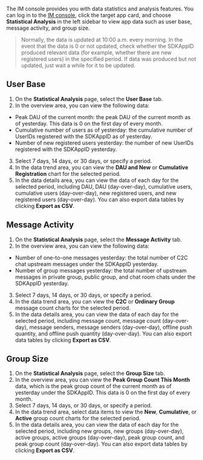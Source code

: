
The IM console provides you with data statistics and analysis features. You can log in to the [IM console](https://console.cloud.tencent.com/im), click the target app card, and choose **Statistical Analysis** in the left sidebar to view app data such as user base, message activity, and group size.
>Normally, the data is updated at 10:00 a.m. every morning. In the event that the data is 0 or not updated, check whether the SDKAppID produced relevant data (for example, whether there are new registered users) in the specified period. If data was produced but not updated, just wait a while for it to be updated.


## User Base
1. On the **Statistical Analysis** page, select the **User Base** tab.
2. In the overview area, you can view the following data:
 - Peak DAU of the current month: the peak DAU of the current month as of yesterday. This data is 0 on the first day of every month.
 - Cumulative number of users as of yesterday: the cumulative number of UserIDs registered with the SDKAppID as of yesterday.
 - Number of new registered users yesterday: the number of new UserIDs registered with the SDKAppID yesterday.
3. Select 7 days, 14 days, or 30 days, or specify a period.
4. In the data trend area, you can view the **DAU and New** or **Cumulative Registration** chart for the selected period. 
5. In the data details area, you can view the data of each day for the selected period, including DAU, DAU (day-over-day), cumulative users, cumulative users (day-over-day), new registered users, and new registered users (day-over-day). You can also export data tables by clicking **Export as CSV**.



## Message Activity
1. On the **Statistical Analysis** page, select the **Message Activity** tab.
2. In the overview area, you can view the following data:
 - Number of one-to-one messages yesterday: the total number of C2C chat upstream messages under the SDKAppID yesterday.
 - Number of group messages yesterday: the total number of upstream messages in private group, public group, and chat room chats under the SDKAppID yesterday.
3. Select 7 days, 14 days, or 30 days, or specify a period.
4. In the data trend area, you can view the **C2C** or **Ordinary Group** message count charts for the selected period.
5. In the data details area, you can view the data of each day for the selected period, including message count, message count (day-over-day), message senders, message senders (day-over-day), offline push quantity, and offline push quantity (day-over-day). You can also export data tables by clicking **Export as CSV**.

## Group Size
1. On the **Statistical Analysis** page, select the **Group Size** tab.
2. In the overview area, you can view the **Peak Group Count This Month** data, which is the peak group count of the current month as of yesterday under the SDKAppID. This data is 0 on the first day of every month.
3. Select 7 days, 14 days, or 30 days, or specify a period.
4. In the data trend area, select data items to view the **New**, **Cumulative**, or **Active** group count charts for the selected period.
5. In the data details area, you can view the data of each day for the selected period, including new groups, new groups (day-over-day), active groups, active groups (day-over-day), peak group count, and peak group count (day-over-day). You can also export data tables by clicking **Export as CSV**.


